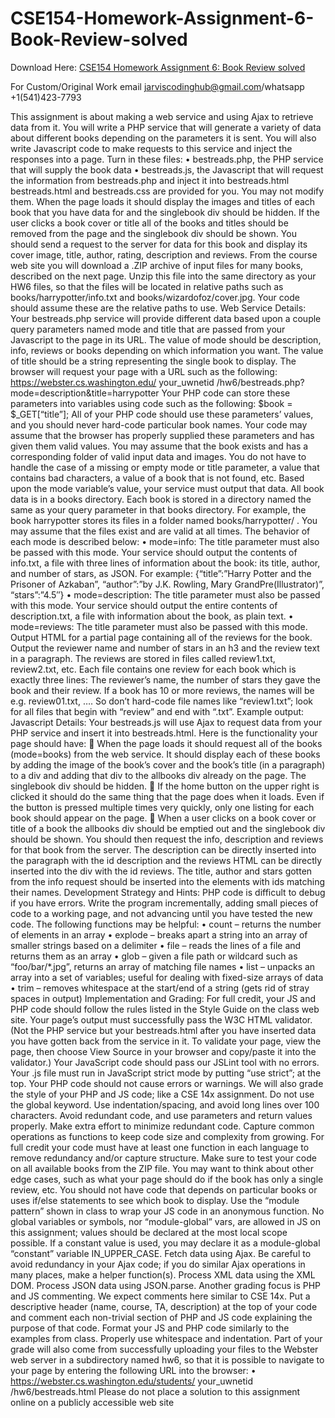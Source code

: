 # CSE154-Homework-Assignment-6-Book-Review-solved

Download Here: [CSE154 Homework Assignment 6: Book Review solved](https://jarviscodinghub.com/assignment/homework-assignment-6-book-review-solution/)

For Custom/Original Work email jarviscodinghub@gmail.com/whatsapp +1(541)423-7793

This assignment is about making a web service and using Ajax to retrieve data from it. You will write a PHP service that will generate a variety of data about different books depending on the parameters it is sent. You will also write Javascript code to make requests to this service and inject the responses into a page. Turn in these files: • bestreads.php, the PHP service that will supply the book data • bestreads.js, the Javascript that will request the information from bestreads.php and inject it into bestreads.html bestreads.html and bestreads.css are provided for you. You may not modify them.
When the page loads it should display the images and titles of each book that you have data for and the singlebook div should be hidden. If the user clicks a book cover or title all of the books and titles should be removed from the page and the singlebook div should be shown. You should send a request to the server for data for this book and display its cover image, title, author, rating, description and reviews. From the course web site you will download a .ZIP archive of input files for many books, described on the next page. Unzip this file into the same directory as your HW6 files, so that the files will be located in relative paths such as books/harrypotter/info.txt and books/wizardofoz/cover.jpg. Your code should assume these are the relative paths to use.
Web Service Details: Your bestreads.php service will provide different data based upon a couple query parameters named mode and title that are passed from your Javascript to the page in its URL. The value of mode should be description, info, reviews or books depending on which information you want. The value of title should be a string representing the single book to display. The browser will request your page with a URL such as the following: https://webster.cs.washington.edu/ your_uwnetid /hw6/bestreads.php?mode=description&title=harrypotter Your PHP code can store these parameters into variables using code such as the following: $book = $_GET[“title”]; All of your PHP code should use these parameters’ values, and you should never hard-code particular book names. Your code may assume that the browser has properly supplied these parameters and has given them valid values. You may assume that the book exists and has a corresponding folder of valid input data and images. You do not have to handle the case of a missing or empty mode or title parameter, a value that contains bad characters, a value of a book that is not found, etc. Based upon the mode variable’s value, your service must output that data. All book data is in a books directory. Each book is stored in a directory named the same as your query parameter in that books directory. For example, the book harrypotter stores its files in a folder named books/harrypotter/ . You may assume that the files exist and are valid at all times. The behavior of each mode is described below: • mode=info: The title parameter must also be passed with this mode. Your service should output the contents of info.txt, a file with three lines of information about the book: its title, author, and number of stars, as JSON. For example: {“title”:”Harry Potter and the Prisoner of Azkaban”, “author”:”by J.K. Rowling, Mary GrandPre(Illustrator)”, “stars”:”4.5″} • mode=description: The title parameter must also be passed with this mode. Your service should output the entire contents of description.txt, a file with information about the book, as plain text. • mode=reviews: The title parameter must also be passed with this mode. Output HTML for a partial page containing all of the reviews for the book. Output the reviewer name and number of stars in an h3 and the review text in a paragraph. The reviews are stored in files called review1.txt, review2.txt, etc. Each file contains one review for each book which is exactly three lines: The reviewer’s name, the number of stars they gave the book and their review. If a book has 10 or more reviews, the names will be e.g. review01.txt, …. So don’t hard-code file names like “review1.txt”; look for all files that begin with “review” and end with “.txt”. Example output: Javascript Details: Your bestreads.js will use Ajax to request data from your PHP service and insert it into bestreads.html. Here is the functionality your page should have:  When the page loads it should request all of the books (mode=books) from the web service. It should display each of these books by adding the image of the book’s cover and the book’s title (in a paragraph) to a div and adding that div to the allbooks div already on the page. The singlebook div should be hidden.  If the home button on the upper right is clicked it should do the same thing that the page does when it loads. Even if the button is pressed multiple times very quickly, only one listing for each book should appear on the page.  When a user clicks on a book cover or title of a book the allbooks div should be emptied out and the singlebook div should be shown. You should then request the info, description and reviews for that book from the server. The description can be directly inserted into the paragraph with the id description and the reviews HTML can be directly inserted into the div with the id reviews. The title, author and stars gotten from the info request should be inserted into the elements with ids matching their names. Development Strategy and Hints: PHP code is difficult to debug if you have errors. Write the program incrementally, adding small pieces of code to a working page, and not advancing until you have tested the new code. The following functions may be helpful: • count – returns the number of elements in an array • explode – breaks apart a string into an array of smaller strings based on a delimiter • file – reads the lines of a file and returns them as an array • glob – given a file path or wildcard such as “foo/bar/*.jpg”, returns an array of matching file names • list – unpacks an array into a set of variables; useful for dealing with fixed-size arrays of data • trim – removes whitespace at the start/end of a string (gets rid of stray spaces in output) Implementation and Grading: For full credit, your JS and PHP code should follow the rules listed in the Style Guide on the class web site. Your page’s output must successfully pass the W3C HTML validator. (Not the PHP service but your bestreads.html after you have inserted data you have gotten back from the service in it. To validate your page, view the page, then choose View Source in your browser and copy/paste it into the validator.) Your JavaScript code should pass our JSLint tool with no errors. Your .js file must run in JavaScript strict mode by putting “use strict”; at the top. Your PHP code should not cause errors or warnings. We will also grade the style of your PHP and JS code; like a CSE 14x assignment. Do not use the global keyword. Use indentation/spacing, and avoid long lines over 100 characters. Avoid redundant code, and use parameters and return values properly. Make extra effort to minimize redundant code. Capture common operations as functions to keep code size and complexity from growing. For full credit your code must have at least one function in each language to remove redundancy and/or capture structure. Make sure to test your code on all available books from the ZIP file. You may want to think about other edge cases, such as what your page should do if the book has only a single review, etc. You should not have code that depends on particular books or uses if/else statements to see which book to display. Use the “module pattern” shown in class to wrap your JS code in an anonymous function. No global variables or symbols, nor “module-global” vars, are allowed in JS on this assignment; values should be declared at the most local scope possible. If a constant value is used, you may declare it as a module-global “constant” variable IN_UPPER_CASE. Fetch data using Ajax. Be careful to avoid redundancy in your Ajax code; if you do similar Ajax operations in many places, make a helper function(s). Process XML data using the XML DOM. Process JSON data using JSON.parse. Another grading focus is PHP and JS commenting. We expect comments here similar to CSE 14x. Put a descriptive header (name, course, TA, description) at the top of your code and comment each non-trivial section of PHP and JS code explaining the purpose of that code. Format your JS and PHP code similarly to the examples from class. Properly use whitespace and indentation. Part of your grade will also come from successfully uploading your files to the Webster web server in a subdirectory named hw6, so that it is possible to navigate to your page by entering the following URL into the browser: • https://webster.cs.washington.edu/students/ your_uwnetid /hw6/bestreads.html Please do not place a solution to this assignment online on a publicly accessible web site
